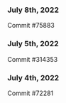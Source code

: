 ### July 8th, 2022

Commit #75883

### July 5th, 2022

Commit #314353


### July 4th, 2022

Commit #72281

